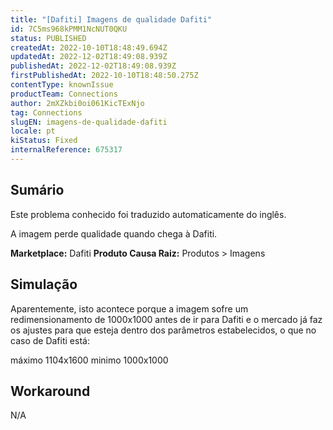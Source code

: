 ```yaml
---
title: "[Dafiti] Imagens de qualidade Dafiti"
id: 7C5ms968kPMM1NcNUT0QKU
status: PUBLISHED
createdAt: 2022-10-10T18:48:49.694Z
updatedAt: 2022-12-02T18:49:08.939Z
publishedAt: 2022-12-02T18:49:08.939Z
firstPublishedAt: 2022-10-10T18:48:50.275Z
contentType: knownIssue
productTeam: Connections
author: 2mXZkbi0oi061KicTExNjo
tag: Connections
slugEN: imagens-de-qualidade-dafiti
locale: pt
kiStatus: Fixed
internalReference: 675317
---
```


## Sumário

<div class="alert alert-info">
  <p>Este problema conhecido foi traduzido automaticamente do inglês.</p>
</div>


A imagem perde qualidade quando chega à Dafiti.

**Marketplace:** Dafiti
**Produto Causa Raiz:** Produtos > Imagens




## Simulação


Aparentemente, isto acontece porque a imagem sofre um redimensionamento de 1000x1000 antes de ir para Dafiti e o mercado já faz os ajustes para que esteja dentro dos parâmetros estabelecidos, o que no caso de Dafiti está:

máximo 1104x1600
minimo 1000x1000



## Workaround


N/A

